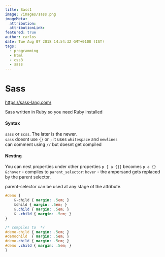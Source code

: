 ```yaml
---
title: Sass1
image: /images/sass.png
imageMeta:
  attribution:
  attributionLink:
featured: true
author: carlos
date: Tue Aug 07 2018 14:54:32 GMT+0100 (IST)
tags:
  - programming
  - html
  - css3
  - sass
---
```


# Sass

https://sass-lang.com/  

Sass written in Ruby so you need Ruby installed

#### Syntax

`sass` or `scss`. The later is the newer.  
`sass` doesnt use `{}` or `;` it uses `whitespace` and `newlines`  
can comment using `//` but doesnt get compiled  


#### Nesting

You can nest properties under other properties `p { a {}}` becomes `p a {}`  
`&:hover` - compiles to `parent_selector:hover`  - the ampersand gets replaced by the parent selector.   

parent-selector can be used at any stage of the attribute.  

```css  
#demo {
    &-child { margin: .5em; }
    &child { margin: .5em; }
    &.child { margin: .5em; }
    & .child { margin: .5em; }
}  

/* compiles to  */
#demo-child { margin: .5em; }
#demochild  { margin: .5em; }
#demo.child { margin: .5em; }
#demo .child { margin: .5em; }
}
```  
